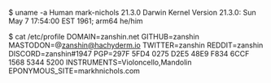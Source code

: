 $ uname -a
Human mark-nichols 21.3.0 Darwin Kernel Version 21.3.0: Sun May 7 17:54:00 EST 1961; arm64 he/him

$ cat /etc/profile
DOMAIN=zanshin.net
GITHUB=zanshin
MASTODON=@zanshin@hachyderm.io
TWITTER=zanshin
REDDIT=zanshin
DISCORD=zanshin#1947
PGP=297F 5FD4 0275 D2E5 48E9  F834 6CCF 1568 5344 5200
INSTRUMENTS=Violoncello,Mandolin
EPONYMOUS_SITE=markhnichols.com
